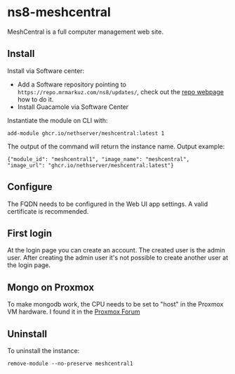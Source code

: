 # ns8-meshcentral

MeshCentral is a full computer management web site.

## Install

Install via Software center:

  - Add a Software repository pointing to `https://repo.mrmarkuz.com/ns8/updates/`, check out the [repo webpage](https://repo.mrmarkuz.com) how to do it.
  - Install Guacamole via Software Center

Instantiate the module on CLI with:

    add-module ghcr.io/nethserver/meshcentral:latest 1

The output of the command will return the instance name.
Output example:

    {"module_id": "meshcentral1", "image_name": "meshcentral", "image_url": "ghcr.io/nethserver/meshcentral:latest"}

## Configure

The FQDN needs to be configured in the Web UI app settings. A valid certificate is recommended.

## First login

At the login page you can create an account. The created user is the admin user. After creating the admin user it's not possible to create another user at the login page.

## Mongo on Proxmox

To make mongodb work, the CPU needs to be set to "host" in the Proxmox VM hardware. I found it in the [Proxmox Forum](https://forum.proxmox.com/threads/enable-avx.129019/)

## Uninstall

To uninstall the instance:

    remove-module --no-preserve meshcentral1

